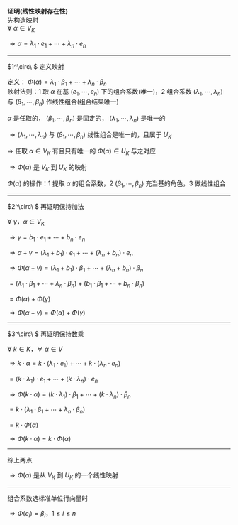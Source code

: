 **证明(线性映射存在性)**  
先构造映射  
 $\forall\ \alpha\in V_K$   
  
 $\Rightarrow\alpha=\lambda_1\cdot e_1+\cdots  
+\lambda_n\cdot e_n$   
  
---  
  
 $1^\circ\ $ 定义映射  
  
定义：  $\Phi(\alpha)=\lambda_1\cdot\beta_1+\cdots  
+\lambda_n\cdot\beta_n$   
映射法则：1 取 $\alpha$ 在基 $(e_1,\cdots,e_n)$ 下的组合系数(唯一)，2 组合系数 $(\lambda_1,\cdots,\lambda_n)$ 与 $(\beta_1,\cdots,\beta_n)$ 作线性组合(组合结果唯一)  
  
 $\alpha$ 是任取的， $(\beta_1,\cdots,\beta_n)$ 是固定的， $(\lambda_1,\cdots,\lambda_n)$ 是唯一的  
  
 $\Rightarrow(\lambda_1,\cdots,\lambda_n)$ 与 $(\beta_1,\cdots,\beta_n)$ 线性组合是唯一的，且属于 $U_K$   
  
 $\Rightarrow$ 任取 $\alpha\in V_K$ 有且只有唯一的 $\Phi(\alpha)\in U_K$ 与之对应  
  
 $\Rightarrow\Phi(\alpha)$ 是 $V_K$ 到 $U_K$ 的映射  
  
 $\Phi(\alpha)$ 的操作：1 提取 $\alpha$ 的组合系数，2  $(\beta_1,\cdots,\beta_n)$ 充当基的角色，3 做线性组合  
  
---  
 $2^\circ\ $ 再证明保持加法  
  
 $\forall\ \gamma，\alpha\in V_K$   
  
 $\Rightarrow\gamma=b_1\cdot e_1+\cdots  
+b_n\cdot e_n$   
  
 $\Rightarrow\alpha+\gamma=(\lambda_1+b_1)  
\cdot e_1+\cdots+(\lambda_n+b_n)\cdot e_n$   
  
 $\Rightarrow\Phi(\alpha+\gamma)=  
(\lambda_1+b_1)\cdot\beta_1+\cdots  
+(\lambda_n+b_n)\cdot\beta_n$   
  
 $=(\lambda_1\cdot\beta_1+\cdots  
+\lambda_n\cdot\beta_n)+  
(b_1\cdot\beta_1+\cdots+b_n\cdot\beta_n)$   
  
 $=\Phi(\alpha)+\Phi(\gamma)$   
  
 $\Rightarrow\Phi(\alpha+\gamma)=  
\Phi(\alpha)+\Phi(\gamma)$   
  
---  
 $3^\circ\ $ 再证明保持数乘  
  
 $\forall\ k\in K，\forall\ \alpha\in V$   
  
 $\Rightarrow k\cdot\alpha=  
k\cdot(\lambda_1\cdot e_1)  
+\cdots+k\cdot(\lambda_n\cdot e_n)$   
  
 $=(k\cdot\lambda_1)\cdot e_1+\cdots+(k\cdot\lambda_n)\cdot e_n$   
  
 $\Rightarrow\Phi(k\cdot\alpha)=  
(k\cdot\lambda_1)\cdot\beta_1+\cdots  
+(k\cdot\lambda_n)\cdot\beta_n$   
  
 $=k\cdot(\lambda_1\cdot\beta_1+\cdots  
+\lambda_n\cdot\beta_n)$   
  
 $=k\cdot\Phi(\alpha)$   
  
 $\Rightarrow\Phi(k\cdot\alpha)  
=k\cdot\Phi(\alpha)$   
  
---  
综上两点  
  
 $\Rightarrow\Phi(\alpha)$ 是从 $V_K$ 到 $U_K$ 的一个线性映射  
  
---  
组合系数选标准单位行向量时  
  
 $\Rightarrow\Phi(e_i)=\beta_i，1\le i\le n$   
